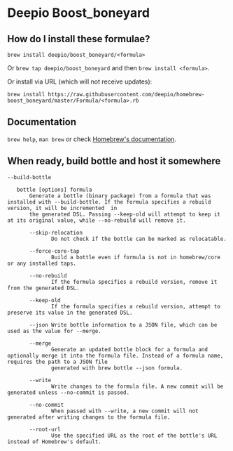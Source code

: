 # Deepio Boost_boneyard

## How do I install these formulae?
`brew install deepio/boost_boneyard/<formula>`

Or `brew tap deepio/boost_boneyard` and then `brew install <formula>`.

Or install via URL (which will not receive updates):

```
brew install https://raw.githubusercontent.com/deepio/homebrew-boost_boneyard/master/Formula/<formula>.rb
```

## Documentation
`brew help`, `man brew` or check [Homebrew's documentation](https://docs.brew.sh).


## When ready, build bottle and host it somewhere
```
--build-bottle

   bottle [options] formula
       Generate a bottle (binary package) from a formula that was installed with --build-bottle. If the formula specifies a rebuild version, it will be incremented  in
       the generated DSL. Passing --keep-old will attempt to keep it at its original value, while --no-rebuild will remove it.

       --skip-relocation
              Do not check if the bottle can be marked as relocatable.

       --force-core-tap
              Build a bottle even if formula is not in homebrew/core or any installed taps.

       --no-rebuild
              If the formula specifies a rebuild version, remove it from the generated DSL.

       --keep-old
              If the formula specifies a rebuild version, attempt to preserve its value in the generated DSL.

       --json Write bottle information to a JSON file, which can be used as the value for --merge.

       --merge
              Generate an updated bottle block for a formula and optionally merge it into the formula file. Instead of a formula name, requires the path to a JSON file
              generated with brew bottle --json formula.

       --write
              Write changes to the formula file. A new commit will be generated unless --no-commit is passed.

       --no-commit
              When passed with --write, a new commit will not generated after writing changes to the formula file.

       --root-url
              Use the specified URL as the root of the bottle's URL instead of Homebrew's default.
```